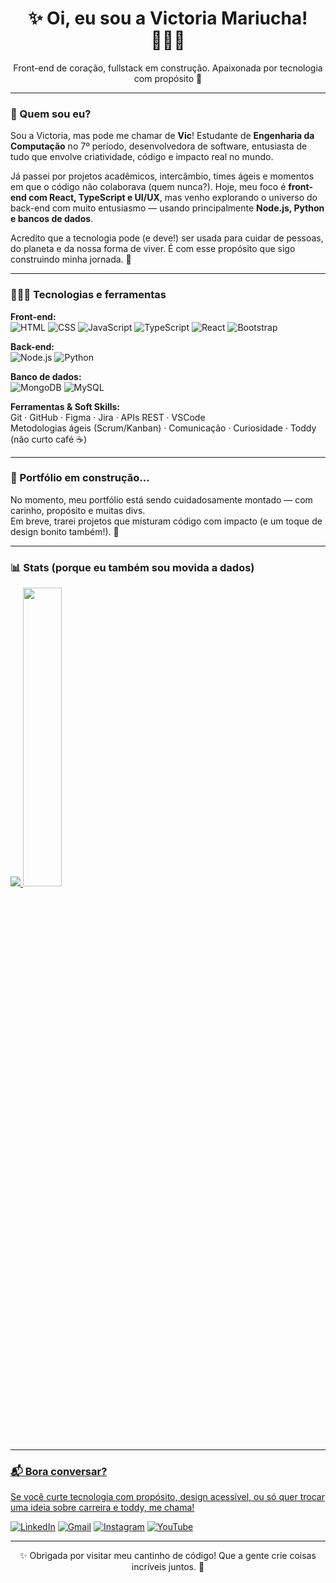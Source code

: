 <h1 align="center">✨ Oi, eu sou a Victoria Mariucha! 👩🏼‍💻</h1>
<p align="center">Front-end de coração, fullstack em construção. Apaixonada por tecnologia com propósito 💜</p>

---

### 🎯 Quem sou eu?

Sou a Victoria, mas pode me chamar de **Vic**! Estudante de **Engenharia da Computação** no 7º período, desenvolvedora de software, entusiasta de tudo que envolve criatividade, código e impacto real no mundo.  

Já passei por projetos acadêmicos, intercâmbio, times ágeis e momentos em que o código não colaborava (quem nunca?). Hoje, meu foco é **front-end com React, TypeScript e UI/UX**, mas venho explorando o universo do back-end com muito entusiasmo — usando principalmente **Node.js, Python e bancos de dados**.  

Acredito que a tecnologia pode (e deve!) ser usada para cuidar de pessoas, do planeta e da nossa forma de viver. É com esse propósito que sigo construindo minha jornada. 💜

---

### 👩🏼‍💻 Tecnologias e ferramentas

**Front-end:**  
![HTML](https://img.shields.io/badge/-HTML5-E34F26?logo=html5&logoColor=white&style=flat) 
![CSS](https://img.shields.io/badge/-CSS3-1572B6?logo=css3&logoColor=white&style=flat) 
![JavaScript](https://img.shields.io/badge/-JavaScript-F7DF1E?logo=javascript&logoColor=black&style=flat) 
![TypeScript](https://img.shields.io/badge/-TypeScript-3178C6?logo=typescript&logoColor=white&style=flat) 
![React](https://img.shields.io/badge/-React-61DAFB?logo=react&logoColor=white&style=flat) 
![Bootstrap](https://img.shields.io/badge/-Bootstrap-7952B3?logo=bootstrap&logoColor=white&style=flat)

**Back-end:**  
![Node.js](https://img.shields.io/badge/-Node.js-339933?logo=node.js&logoColor=white&style=flat)
![Python](https://img.shields.io/badge/-Python-3776AB?logo=python&logoColor=white&style=flat)

**Banco de dados:**  
![MongoDB](https://img.shields.io/badge/-MongoDB-47A248?logo=mongodb&logoColor=white&style=flat)
![MySQL](https://img.shields.io/badge/-MySQL-4479A1?logo=mysql&logoColor=white&style=flat)

**Ferramentas & Soft Skills:**  
Git · GitHub · Figma · Jira · APIs REST · VSCode  
Metodologias ágeis (Scrum/Kanban) · Comunicação · Curiosidade · Toddy (não curto café ☕)

---

### 🚧 Portfólio em construção...

No momento, meu portfólio está sendo cuidadosamente montado — com carinho, propósito e muitas divs.  
Em breve, trarei projetos que misturam código com impacto (e um toque de design bonito também!). 👀

---

### 📊 Stats (porque eu também sou movida a dados)

<div align="left">
  <a href="https://github.com/vicmariucha">
  <img src="https://github-readme-stats.vercel.app/api/top-langs/?username=anuraghazra&layout=compact&theme=tokyonight">
  <img width="35%" src="https://github-readme-stats.vercel.app/api?username=vicmariucha&show_icons=true&theme=tokyonight&include_all_commits=true&count_private=true"/>
</div>

---

### 📬 Bora conversar?

Se você curte tecnologia com propósito, design acessível, ou só quer trocar uma ideia sobre carreira e toddy, me chama!  

[![LinkedIn](https://img.shields.io/badge/-LinkedIn-%230077B5?style=for-the-badge&logo=linkedin&logoColor=white)](https://www.linkedin.com/in/victoria-mariucha/)
[![Gmail](https://img.shields.io/badge/-Gmail-%23333?style=for-the-badge&logo=gmail&logoColor=white)](mailto:vicmariucha@gmail.com)
[![Instagram](https://img.shields.io/badge/-Instagram-%23E4405F?style=for-the-badge&logo=instagram&logoColor=white)](https://instagram.com/vicmariucha)
[![YouTube](https://img.shields.io/badge/-YouTube-FF0000?style=for-the-badge&logo=youtube&logoColor=white)](https://www.youtube.com/channel/UCcxjjBdM5oqULbTWu2zkFPA)

---

<p align="center">✨ Obrigada por visitar meu cantinho de código! Que a gente crie coisas incríveis juntos. 💜</p>
